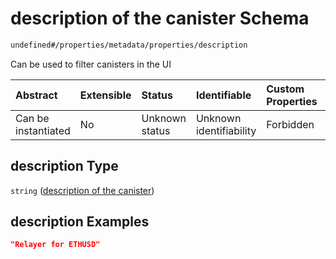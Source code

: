 # description of the canister Schema

```txt
undefined#/properties/metadata/properties/description
```

Can be used to filter canisters in the UI

| Abstract            | Extensible | Status         | Identifiable            | Custom Properties | Additional Properties | Access Restrictions | Defined In                                                                   |
| :------------------ | :--------- | :------------- | :---------------------- | :---------------- | :-------------------- | :------------------ | :--------------------------------------------------------------------------- |
| Can be instantiated | No         | Unknown status | Unknown identifiability | Forbidden         | Allowed               | none                | [event\_indexer.json\*](../../out/event_indexer.json "open original schema") |

## description Type

`string` ([description of the canister](event_indexer-properties-metadata-properties-description-of-the-canister.md))

## description Examples

```json
"Relayer for ETHUSD"
```
